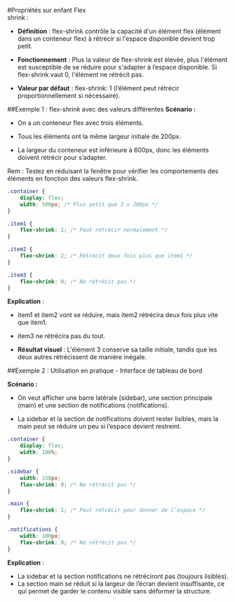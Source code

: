 #Propriétés sur enfant Flex<br>shrink : 

- **Définition** : flex-shrink contrôle la capacité d'un élément flex (élément dans un conteneur flex) à rétrécir si l'espace disponible devient trop petit.

- **Fonctionnement** : Plus la valeur de flex-shrink est élevée, plus l'élément est susceptible de se réduire pour s'adapter à l’espace disponible. Si flex-shrink vaut 0, l'élément ne rétrécit pas.

- **Valeur par défaut** : flex-shrink: 1 (l’élément peut rétrécir proportionnellement si nécessaire).

##Exemple 1 : flex-shrink avec des valeurs différentes
**Scénario :**

- On a un conteneur flex avec trois éléments.

- Tous les éléments ont la même largeur initiale de 200px.

- La largeur du conteneur est inférieure à 600px, donc les éléments doivent rétrécir pour s’adapter.

Rem : Testez en réduisant la fenêtre pour vérifier les comportements des éléments en fonction des valeurs flex-shrink.

```css
.container {
    display: flex;
    width: 500px; /* Plus petit que 3 x 200px */
}

.item1 {
    flex-shrink: 1; /* Peut rétrécir normalement */
}

.item2 {
    flex-shrink: 2; /* Rétrécit deux fois plus que item1 */
}

.item3 {
    flex-shrink: 0; /* Ne rétrécit pas */
}

```

**Explication** :

- item1 et item2 vont se réduire, mais item2 rétrécira deux fois plus vite que item1.

- item3 ne rétrécira pas du tout.

- **Résultat visuel** : L'élément 3 conserve sa taille initiale, tandis que les deux autres rétrécissent de manière inégale.

##Exemple 2 : Utilisation en pratique - Interface de tableau de bord

**Scénario :**

- On veut afficher une barre latérale (sidebar), une section principale (main) et une section de notifications (notifications).

- La sidebar et la section de notifications doivent rester lisibles, mais la main peut se réduire un peu si l’espace devient restreint.

```css
.container {
    display: flex;
    width: 100%;
}

.sidebar {
    width: 150px;
    flex-shrink: 0; /* Ne rétrécit pas */
}

.main {
    flex-shrink: 1; /* Peut rétrécir pour donner de l’espace */
}

.notifications {
    width: 100px;
    flex-shrink: 0; /* Ne rétrécit pas */
}
```

**Explication** :

- La sidebar et la section notifications ne rétréciront pas (toujours lisibles).
- La section main se réduit si la largeur de l’écran devient insuffisante, ce qui permet de garder le contenu visible sans déformer la structure.


